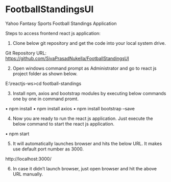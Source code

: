 # FootballStandingsUI
Yahoo Fantasy Sports Football Standings Application

Steps to access frontend react js application:

1)	Clone below git repository and get the code into your local system drive.

Git Repository URL:
https://github.com/SivaPrasadNukella/FootballStandingsUI

2)	Open windows command prompt as Administrator and go to react js project folder as shown below.

E:\reactjs-ws>cd football-standings

3)	Install npm, axios and bootstrap modules by executing below commands one by one in command promt.

•	npm install
•	npm install axios
•	npm install bootstrap –save

4)	Now you are ready to run the react js application. Just execute the below command to start the react js application.

•	npm start
 
5)	It will automatically launches browser and hits the below URL. It makes use default port number as 3000.

http://localhost:3000/

6)	In case it didn’t launch browser, just open browser and hit the above URL manually.
